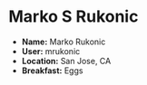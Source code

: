 # Marko S Rukonic

* **Name:** Marko Rukonic
* **User:** mrukonic
* **Location:** San Jose, CA
* **Breakfast:** Eggs
